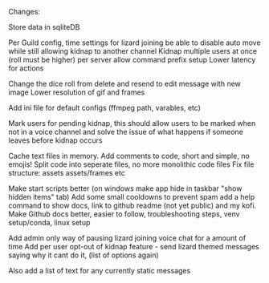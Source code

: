 Changes:

Store data in sqliteDB

Per Guild config, time settings for lizard joining
be able to disable auto move while still allowing kidnap to another channel
Kidnap multiple users at once (roll must be higher)
per server allow command prefix setup
Lower latency for actions

Change the dice roll from delete and resend to edit message with new image
Lower resolution of gif and frames

Add ini file for default configs (ffmpeg path, varables, etc)

Mark users for pending kidnap, this should allow users to be marked when not in a voice channel and solve the issue of what happens if someone leaves before kidnap occurs

Cache text files in memory.
Add comments to code, short and simple, no emojis!
Split code into seperate files, no more monolithic code files
Fix file structure:
assets
assets/frames
etc


Make start scripts better (on windows make app hide in taskbar "show hidden items" tab)
Add some small cooldowns to prevent spam
add a help command to show docs, link to github readme (not yet public) and my kofi.
Make Github docs better, easier to follow, troubleshooting steps, venv setup/conda, linux setup 

Add admin only way of pausing lizard joining voice chat for a amount of time
Add per user opt-out of kidnap feature - send lizard themed messages saying why it cant do it, (list of options again)

Also add a list of text for any currently static messages

